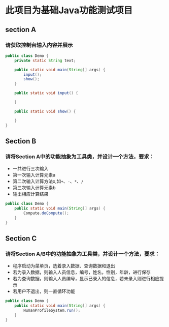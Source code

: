 # 此项目为基础Java功能测试项目

## section A

### 请获取控制台输入内容并展示

```java
public class Demo {
    private static String text;

    public static void main(String[] args) {
        input();
        show();
    }

    public static void input() {

    }

    public static void show() {

    }
}
```

## Section B

### 请将Section A中的功能抽象为工具类，并设计一个方法，要求：

- 一共进行三次输入
- 第一次输入计算元素a
- 第二次输入计算方法x,如`+`、`-`、`*`、`/`
- 第三次输入计算元素b
- 输出相应计算结果

```java
public class Demo {
    public static void main(String[] args) {
        Compute.doCompute();
    }
}
```

## Section C

### 请将Section A/B中的功能抽象为工具类，并设计一个方法，要求：

- 程序启动为菜单页，选着录入数据、查询数据和退出
- 若为录入数据，则输入人员信息，编号，姓名，性别，年龄，进行保存
- 若为查询数据，则输入人员编号，显示已录入的信息，若未录入则进行相应提示
- 若用户不退出，则一直循环功能

```java
public class Demo {
    public static void main(String[] args) {
        HumanProfileSystem.run();
    }
}
```